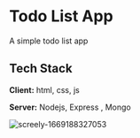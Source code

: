 
# Todo List App

A simple todo list app 



## Tech Stack

**Client:** html, css, js

**Server:** Nodejs, Express , Mongo

![screely-1669188327053](https://user-images.githubusercontent.com/77838959/203492198-fb907cf9-57f8-48db-8533-c3493c6a0926.png)
